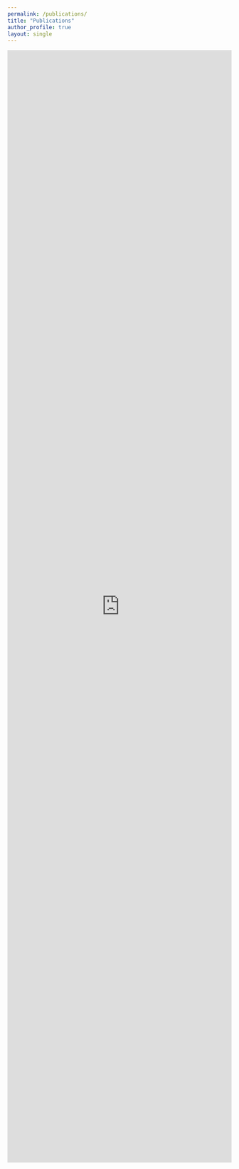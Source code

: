 ```yaml
---
permalink: /publications/
title: "Publications"
author_profile: true
layout: single
---
```



 <iframe src="https://bibbase.org/service/mendeley/9febaaef-6b83-3576-a301-d9a4e3ad8a1c/group/42cad9c6-f4c3-3204-b5c4-9b82c57cad96" style="height:2500px;width:100%;border:none;"></iframe> 